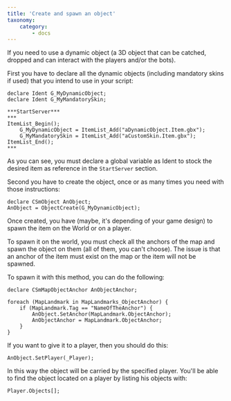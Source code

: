 ```yaml
---
title: 'Create and spawn an object'
taxonomy:
    category:
        - docs
---
```


If you need to use a dynamic object (a 3D object that can be catched, dropped and can interact with the players and/or the bots).

First you have to declare all the dynamic objects (including mandatory skins if used) that you intend to use in your script:

```
declare Ident G_MyDynamicObject;
declare Ident G_MyMandatorySkin;

***StartServer***
***
ItemList_Begin();
	G_MyDynamicObject = ItemList_Add("aDynamicObject.Item.gbx");
	G_MyMandatorySkin = ItemList_Add("aCustomSkin.Item.gbx");
ItemList_End();
***
```

As you can see, you must declare a global variable as Ident to stock the desired item as reference in the `StartServer` section.

Second you have to create the object, once or as many times you need with those instructions:

```
declare CSmObject AnObject;
AnObject = ObjectCreate(G_MyDynamicObject);
```

Once created, you have (maybe, it's depending of your game design) to spawn the item on the World or on a player.

To spawn it on the world, you must check all the anchors of the map and spawn the object on them (all of them, you can't choose). The issue is that an anchor of the item must exist on the map or the item will not be spawned.

To spawn it with this method, you can do the following:

```
declare CSmMapObjectAnchor AnObjectAnchor;

foreach (MapLandmark in MapLandmarks_ObjectAnchor) {
	if (MapLandmark.Tag == "NameOfTheAnchor") {
		AnObject.SetAnchor(MapLandmark.ObjectAnchor);
		AnObjectAnchor = MapLandmark.ObjectAnchor;
	}
}
```

If you want to give it to a player, then you should do this:

```
AnObject.SetPlayer(_Player);
```

In this way the object will be carried by the specified player. You'll be able to find the object located on a player by listing his objects with:

```
Player.Objects[];
```